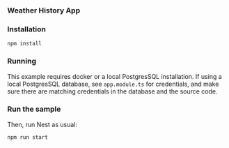 ### Weather History App

### Installation


`npm install`

### Running

This example requires docker or a local PostgresSQL installation.  If using a local PostgresSQL database, see `app.module.ts` for credentials, and make sure there are matching credentials in the database and the source code.

### Run the sample

Then, run Nest as usual:

`npm run start`

